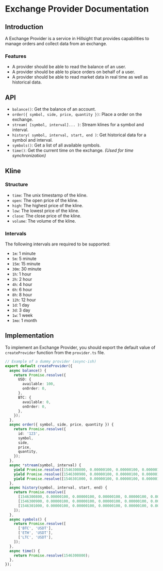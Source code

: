 # Exchange Provider Documentation

## Introduction
A Exchange Provider is a service in Hillsight that provides capabilities to manage orders and collect data from an exchange.

### Features
- A provider should be able to read the balance of an user.
- A provider should be able to place orders on behalf of a user.
- A provider should be able to read market data in real time as well as historical data.

## API
- `balance()`: Get the balance of an account.
- `order({ symbol, side, price, quantity })`: Place a order on the exchange.
- `stream( [symbol, interval]... )`: Stream klines for a symbol and interval.
- `history( symbol, interval, start, end )`: Get historical data for a symbol and interval.
- `symbols()`: Get a list of all available symbols.
- `time()`: Get the current time on the exchange. *(Used for time synchronization)*

## Kline

### Structure
- `time`: The unix timestamp of the kline.
- `open`: The open price of the kline.
- `high`: The highest price of the kline.
- `low`: The lowest price of the kline.
- `close`: The close price of the kline.
- `volume`: The volume of the kline.

### Intervals
The following intervals are required to be supported:
- `1m`: 1 minute
- `5m`: 5 minute
- `15m`: 15 minute
- `30m`: 30 minute
- `1h`: 1 hour
- `2h`: 2 hour
- `4h`: 4 hour
- `6h`: 6 hour
- `8h`: 8 hour
- `12h`: 12 hour
- `1d`: 1 day
- `3d`: 3 day
- `1w`: 1 week
- `1mo`: 1 month

## Implementation
To implement an Exchange Provider, you should export the default value of `createProvider` function from the `provider.ts` file.

```ts
// Example of a dummy provider (async-ish)
export default createProvider({
  async balance() {
    return Promise.resolve({
      USD: {
        available: 100,
        onOrder: 0,
      },
      BTC: {
        available: 0,
        onOrder: 0,
      },
    });
  },
  async order({ symbol, side, price, quantity }) {
    return Promise.resolve({
      id: '123',
      symbol,
      side,
      price,
      quantity,
    });
  },
  async *stream(symbol, interval) {
    yield Promise.resolve([1546300800, 0.00000100, 0.00000100, 0.00000100, 0.00000100, 0.00000100]);
    yield Promise.resolve([1546300900, 0.00000100, 0.00000100, 0.00000100, 0.00000100, 0.00000100]);
    yield Promise.resolve([1546301000, 0.00000100, 0.00000100, 0.00000100, 0.00000100, 0.00000100]);
  },
  async history(symbol, interval, start, end) {
    return Promise.resolve([
      [1546300800, 0.00000100, 0.00000100, 0.00000100, 0.00000100, 0.00000100],
      [1546300900, 0.00000100, 0.00000100, 0.00000100, 0.00000100, 0.00000100],
      [1546301000, 0.00000100, 0.00000100, 0.00000100, 0.00000100, 0.00000100],
    ]);
  },
  async symbols() {
    return Promise.resolve([
      ['BTC', 'USDT'],
      ['ETH', 'USDT'],
      ['LTC', 'USDT'],
    ]);
  },
  async time() {
    return Promise.resolve(1546300800);
  },
});
```